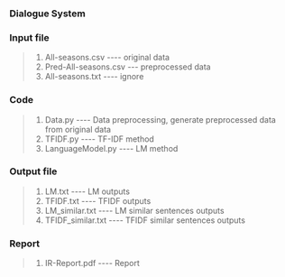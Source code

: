 ### Dialogue System


### Input file
> 1. All-seasons.csv ---- original data
> 2. Pred-All-seasons.csv --- preprocessed data
> 3. All-seasons.txt ---- ignore 

### Code
> 1. Data.py ---- Data preprocessing, generate preprocessed data from original data
> 2. TFIDF.py ---- TF-IDF method
> 3. LanguageModel.py ---- LM method

### Output file 
> 1. LM.txt ---- LM outputs
> 2. TFIDF.txt ---- TFIDF outputs
> 3. LM_similar.txt ---- LM similar sentences outputs
> 4. TFIDF_similar.txt ---- TFIDF similar sentences outputs

### Report
> 1. IR-Report.pdf ---- Report
